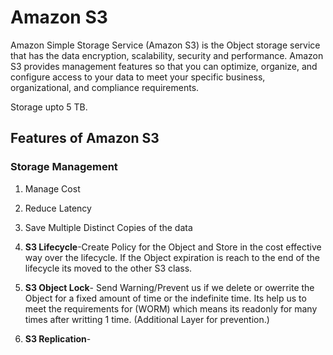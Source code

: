 # Amazon S3
Amazon Simple Storage Service (Amazon S3) is the Object storage service that has the data encryption, scalability, security and performance.
Amazon S3 provides management features so that you can optimize, organize, and configure access to your data to meet your specific business, organizational, and compliance requirements.

Storage upto 5 TB.

## Features of Amazon S3
### Storage Management
1. Manage Cost
2. Reduce Latency
3. Save Multiple Distinct Copies of the data

1. **S3 Lifecycle**-Create Policy for the Object and Store in the cost effective way over the lifecycle. If the Object expiration is reach to the end of the lifecycle its moved to the other S3 class.
2. **S3 Object Lock**- Send Warning/Prevent us if we delete or owerrite the Object for a fixed amount of time or the indefinite time.
Its help us to meet the requirements for (WORM) which means its readonly for many times after writting 1 time. (Additional Layer for prevention.)
3. **S3 Replication**-



